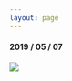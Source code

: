 ```yaml
---
layout: page
---
```


#### 2019 / 05 / 07

![]({{site.baseurl}}/images/ms01_2019_05_07_orthomosaic.png)
